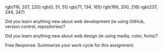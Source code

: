 rgb(116, 207, 220)
rgb(0, 51, 51)
rgb(71, 134, 165)
rgb(166, 200, 216)
rgb(237, 244, 247)

Did you learn anything new about web development (ie using GitHub, version control, repositories)?



Did you learn anything new about web design (ie using media, color, fonts)?



Free Response: Summarize your work cycle for this assignment.
